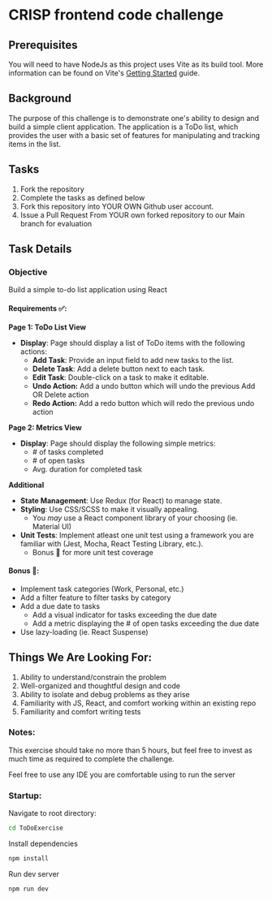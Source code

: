 # CRISP frontend code challenge

## Prerequisites

You will need to have NodeJs as this project uses Vite as its build tool. More information can be found on Vite's [Getting Started](https://vitejs.dev/guide/) guide. 

## Background
The purpose of this challenge is to demonstrate one's ability to design and build a simple client application. The application is a ToDo list, 
which provides the user with a basic set of features for manipulating and tracking items in the list. 

## Tasks

1. Fork the repository
2. Complete the tasks as defined below
3. Fork this repository into YOUR OWN Github user account.
4. Issue a Pull Request From YOUR own forked repository to our Main branch for evaluation

## Task Details
### Objective

Build a simple to-do list application using React

#### Requirements ✅:

**Page 1: ToDo List View**

- **Display**: Page should display a list of ToDo items with the following actions:
    - **Add Task**: Provide an input field to add new tasks to the list.
    - **Delete Task**: Add a delete button next to each task.
    - **Edit Task**: Double-click on a task to make it editable.
    - **Undo Action:** Add a undo button which will undo the previous Add OR Delete action
    - **Redo Action:** Add a redo button which will redo the previous undo action

**Page 2: Metrics View**
- **Display**: Page should display the following simple metrics:
  - \# of tasks completed
  - \# of open tasks
  - Avg. duration for completed task
  
**Additional**
- **State Management**: Use Redux (for React) to manage state.
- **Styling**: Use CSS/SCSS to make it visually appealing.
  - You _may_ use a React component library of your choosing (ie. Material UI)
- **Unit Tests**: Implement atleast one unit test using a framework you are familiar with (Jest, Mocha, React Testing Library, etc.).
    - Bonus 🎉 for more unit test coverage

#### Bonus 🎉:
- Implement task categories (Work, Personal, etc.)
- Add a filter feature to filter tasks by category
- Add a due date to tasks
  - Add a visual indicator for tasks exceeding the due date
  - Add a metric displaying the # of open tasks exceeding the due date
- Use lazy-loading (ie. React Suspense)

## Things We Are Looking For:
1. Ability to understand/constrain the problem
2. Well-organized and thoughtful design and code
3. Ability to isolate and debug problems as they arise
4. Familiarity with JS, React, and comfort working within an existing repo
5. Familiarity and comfort writing tests

### Notes:
This exercise should take no more than 5 hours, but feel free to invest as much time as required to complete the challenge.

Feel free to use any IDE you are comfortable using to run the server

### Startup:
Navigate to root directory:
```cmd
cd ToDoExercise
```
Install dependencies
```cmd
npm install
```
Run dev server
```cmd
npm run dev
```
